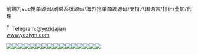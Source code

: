 前端为vue抢单源码/刷单系统源码/海外抢单商城源码/支持八国语言/打针/叠加/代理<p dir="auto"><a target="_blank" rel="noopener noreferrer nofollow" href="https://camo.githubusercontent.com/d614d90677fbc2e34c7c62ebc68c82379d87a57c4beaf05af65fec7ba6b72e36/68747470733a2f2f63646e2d69636f6e732d706e672e666c617469636f6e2e636f6d2f3531322f323131312f323131313634362e706e67"><img src="https://camo.githubusercontent.com/d614d90677fbc2e34c7c62ebc68c82379d87a57c4beaf05af65fec7ba6b72e36/68747470733a2f2f63646e2d69636f6e732d706e672e666c617469636f6e2e636f6d2f3531322f323131312f323131313634362e706e67" alt="Telegram Icon" style="width: 16px; max-width: 100%;" data-canonical-src="https://cdn-icons-png.flaticon.com/512/2111/2111646.png"></a>Telegram:<a href="https://t.me/yezidajian" rel="nofollow">@yezidajian</a><br><a href="https://www.yeziym.com/">www.yeziym.com</a></p><img src="https://github.com/yeziym/qianduanweivue_OD/blob/main/Y4mke.png"><img src="https://github.com/yeziym/qianduanweivue_OD/blob/main/jzs55.png"><img src="https://github.com/yeziym/qianduanweivue_OD/blob/main/lE8Kd.png"><img src="https://github.com/yeziym/qianduanweivue_OD/blob/main/xPO8N.png"><img src="https://github.com/yeziym/qianduanweivue_OD/blob/main/P2HME.png"><img src="https://github.com/yeziym/qianduanweivue_OD/blob/main/7kNsz.png"><img src="https://github.com/yeziym/qianduanweivue_OD/blob/main/d99DW.png"><img src="https://github.com/yeziym/qianduanweivue_OD/blob/main/h5bZj.png"><img src="https://github.com/yeziym/qianduanweivue_OD/blob/main/72PI9.png"><img src="https://github.com/yeziym/qianduanweivue_OD/blob/main/Nd6bn.png"><img src="https://github.com/yeziym/qianduanweivue_OD/blob/main/IzTR7.png"><img src="https://github.com/yeziym/qianduanweivue_OD/blob/main/j5DEL.png"><img src="https://github.com/yeziym/qianduanweivue_OD/blob/main/G6Wtx.png"><img src="https://github.com/yeziym/qianduanweivue_OD/blob/main/XLirj.png"><img src="https://github.com/yeziym/qianduanweivue_OD/blob/main/J3E38.png"><img src="https://github.com/yeziym/qianduanweivue_OD/blob/main/WX3vF.png">